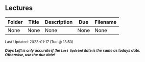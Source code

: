 ## Lectures

| Folder | Title | Description | Due | Filename |
|-----|-----|-----|-----|-----|
| None | None | None | None | None |

<sup>Last Updated: 2023-01-17 (Tue @ 13:53)</sup> 

<sup>***Days Left is only accurate if the `Last Updated` date is the same as todays date. Otherwise, use the due date!***</sup> 